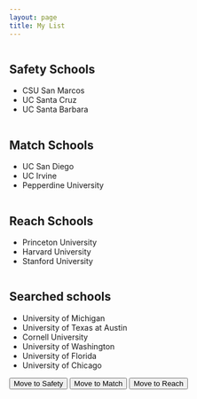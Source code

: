 ```yaml
---
layout: page
title: My List
---
```


<html lang="en">

<head>
    <meta charset="UTF-8">
    <meta name="viewport" content="width=device-width, initial-scale=1.0">
    <title>ScholarSearch</title>
    <link rel="stylesheet" href="css/style.css">
</head>

<body>
    <div class="trifold">
        <div class="column">
            <h2><b>Safety Schools</b></h2>
            <ul>
                <li>CSU San Marcos</li>
                <li>UC Santa Cruz</li>
                <li>UC Santa Barbara</li>
            </ul>
        </div>
        <div class="column">
            <h2><b>Match Schools</b></h2>
            <ul>
                <li>UC San Diego</li>
                <li>UC Irvine</li>
                <li>Pepperdine University</li>
            </ul>
        </div>
        <div class="column">
            <h2><b>Reach Schools</b></h2>
            <ul>
                <li>Princeton University</li>
                <li>Harvard University</li>
                <li>Stanford University</li>
            </ul>
        </div>
    </div>
    <footer>
        <!-- Footer content goes here -->
    </footer>

<div class="column">
    <h2><b>Searched schools</b></h2>
    <ul>
        <li>University of Michigan</li>
        <li>University of Texas at Austin</li>
        <li>Cornell University</li>
        <li>University of Washington</li>
        <li>University of Florida</li>
        <li>University of Chicago</li>
    </ul>
    <button onclick="moveTo('Safety')">Move to Safety</button>
    <button onclick="moveTo('Match')">Move to Match</button>
    <button onclick="moveTo('Reach')">Move to Reach</button>
</div>

</body>

</html>
